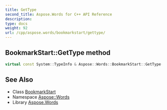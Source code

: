 ```yaml
---
title: GetType
second_title: Aspose.Words for C++ API Reference
description: 
type: docs
weight: 92
url: /cpp/aspose.words/bookmarkstart/gettype/
---
```

## BookmarkStart::GetType method




```cpp
virtual const System::TypeInfo & Aspose::Words::BookmarkStart::GetType() const override
```

## See Also

* Class [BookmarkStart](../)
* Namespace [Aspose::Words](../../)
* Library [Aspose.Words](../../../)
